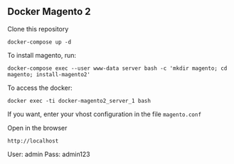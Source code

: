 ## Docker Magento 2

Clone this repository

```
docker-compose up -d
```

To install magento, run:
```
docker-compose exec --user www-data server bash -c 'mkdir magento; cd magento; install-magento2'
```

To access the docker:
```
docker exec -ti docker-magento2_server_1 bash
```

If you want, enter your vhost configuration in the file `magento.conf`

Open in the browser
``` 
http://localhost
```

User: admin
Pass: admin123
